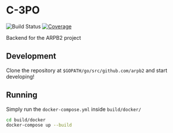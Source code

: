 # C-3PO

![Build Status](https://github.com/arpb2/C-3PO/workflows/Docker%20Image%20CI/badge.svg) 
[![Coverage](https://codecov.io/gh/arpb2/C-3PO/branch/master/graph/badge.svg)](https://codecov.io/gh/arpb2/C-3PO)

Backend for the ARPB2 project

## Development

Clone the repository at `$GOPATH/go/src/github.com/arpb2` and start developing!

## Running

Simply run the `docker-compose.yml` inside `build/docker/`

```bash
cd build/docker
docker-compose up --build
```
